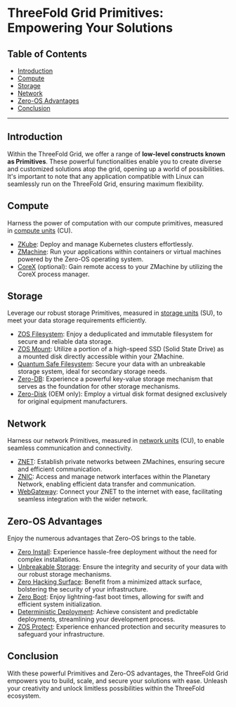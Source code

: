 <h1> ThreeFold Grid Primitives: Empowering Your Solutions </h1>

<h2>Table of Contents</h2>

- [Introduction](#introduction)
- [Compute](#compute)
- [Storage](#storage)
- [Network](#network)
- [Zero-OS Advantages](#zero-os-advantages)
- [Conclusion](#conclusion)

***

## Introduction

Within the ThreeFold Grid, we offer a range of __low-level constructs known as Primitives__. These powerful functionalities enable you to create diverse and customized solutions atop the grid, opening up a world of possibilities. It's important to note that any application compatible with Linux can seamlessly run on the ThreeFold Grid, ensuring maximum flexibility.

## Compute

Harness the power of computation with our compute primitives, measured in [compute units](../wiki/cloudunits/cloudunits_toc.md) (CU).

- [ZKube](../technology/primitives/compute/zkube.md): Deploy and manage Kubernetes clusters effortlessly.
- [ZMachine](../technology/primitives/compute/zmachine.md): Run your applications within containers or virtual machines powered by the Zero-OS operating system.
- [CoreX](../technology/primitives/compute/corex.md) (optional): Gain remote access to your ZMachine by utilizing the CoreX process manager.

## Storage

Leverage our robust storage Primitives, measured in [storage units](../wiki/cloudunits/cloudunits_toc.md) (SU), to meet your data storage requirements efficiently.

- [ZOS Filesystem](../technology/primitives/storage/zos_fs.md): Enjoy a deduplicated and immutable filesystem for secure and reliable data storage.
- [ZOS Mount](../technology/primitives/storage/zmount.md): Utilize a portion of a high-speed SSD (Solid State Drive) as a mounted disk directly accessible within your ZMachine.
- [Quantum Safe Filesystem](../technology/primitives/storage/qsfs.md): Secure your data with an unbreakable storage system, ideal for secondary storage needs.
- [Zero-DB](../technology/primitives/storage/zdb.md): Experience a powerful key-value storage mechanism that serves as the foundation for other storage mechanisms.
- [Zero-Disk](../technology/primitives/storage/zdisk.md) (OEM only): Employ a virtual disk format designed exclusively for original equipment manufacturers.

## Network

Harness our network Primitives, measured in [network units](../wiki/cloudunits/cloudunits_toc.md) (CU), to enable seamless communication and connectivity.

- [ZNET](../technology/primitives/network/znet.md): Establish private networks between ZMachines, ensuring secure and efficient communication.
- [ZNIC](../technology/primitives/network/znic.md): Access and manage network interfaces within the Planetary Network, enabling efficient data transfer and communication.
- [WebGateway](../technology/primitives/network/webgw3.md): Connect your ZNET to the internet with ease, facilitating seamless integration with the wider network.

## Zero-OS Advantages

Enjoy the numerous advantages that Zero-OS brings to the table.

- [Zero Install](../technology/zos/benefits/zero_install.md): Experience hassle-free deployment without the need for complex installations.
- [Unbreakable Storage](../technology/zos/benefits/unbreakable_storage.md): Ensure the integrity and security of your data with our robust storage mechanisms.
- [Zero Hacking Surface](../technology/zos/benefits/zero_hacking_surface.md): Benefit from a minimized attack surface, bolstering the security of your infrastructure.
- [Zero Boot](../technology/zos/benefits/zero_boot.md): Enjoy lightning-fast boot times, allowing for swift and efficient system initialization.
- [Deterministic Deployment](../technology/zos/benefits/deterministic_deployment.md): Achieve consistent and predictable deployments, streamlining your development process.
- [ZOS Protect](../technology/zos/benefits/zos_protect.md): Experience enhanced protection and security measures to safeguard your infrastructure.

## Conclusion

With these powerful Primitives and Zero-OS advantages, the ThreeFold Grid empowers you to build, scale, and secure your solutions with ease. Unleash your creativity and unlock limitless possibilities within the ThreeFold ecosystem.



